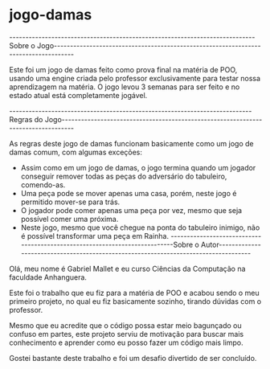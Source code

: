 # jogo-damas

----------------------------------------------------------------------------Sobre o Jogo------------------------------------------------------------------------------------

Este foi um jogo de damas feito como prova final na matéria de POO, usando uma engine criada pelo professor exclusivamente para testar nossa aprendizagem na matéria. O jogo levou 3 semanas para ser feito e no estado atual está completamente jogável.

---------------------------------------------------------------------------Regras do Jogo----------------------------------------------------------------------------------

As regras deste jogo de damas funcionam basicamente como um jogo de damas comum, com algumas exceções:

- Assim como em um jogo de damas, o jogo termina quando um jogador conseguir remover todas as peças do adversário do tabuleiro, comendo-as.
- Uma peça pode se mover apenas uma casa, porém, neste jogo é permitido mover-se para trás.
- O jogador pode comer apenas uma peça por vez, mesmo que seja possível comer uma próxima.
- Neste jogo, mesmo que você chegue na ponta do tabuleiro inimigo, não é possível transformar uma peça em Rainha.
---------------------------------------------------------------------------Sobre o Autor------------------------------------------------------------------------------------

Olá, meu nome é Gabriel Mallet e eu curso Ciências da Computação na faculdade Anhanguera.

Este foi o trabalho que eu fiz para a matéria de POO e acabou sendo o meu primeiro projeto, no qual eu fiz basicamente sozinho, tirando dúvidas com o professor.

Mesmo que eu acredite que o código possa estar meio bagunçado ou confuso em partes, este projeto serviu de motivação para buscar mais conhecimento e aprender como eu posso fazer um código mais limpo.

Gostei bastante deste trabalho e foi um desafio divertido de ser concluído.

